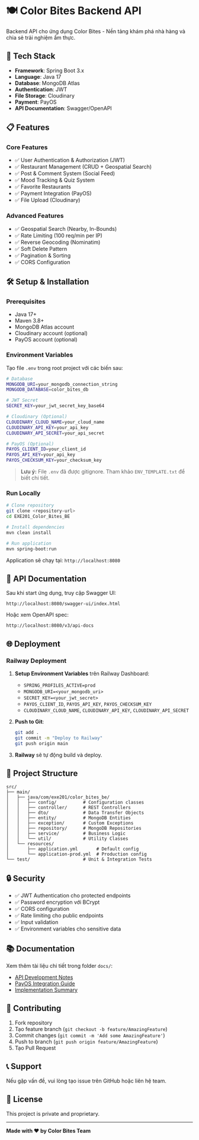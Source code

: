 # 🍽️ Color Bites Backend API

Backend API cho ứng dụng Color Bites - Nền tảng khám phá nhà hàng và chia sẻ trải nghiệm ẩm thực.

## 🚀 Tech Stack

- **Framework**: Spring Boot 3.x
- **Language**: Java 17
- **Database**: MongoDB Atlas
- **Authentication**: JWT
- **File Storage**: Cloudinary
- **Payment**: PayOS
- **API Documentation**: Swagger/OpenAPI

## 📋 Features

### Core Features
- ✅ User Authentication & Authorization (JWT)
- ✅ Restaurant Management (CRUD + Geospatial Search)
- ✅ Post & Comment System (Social Feed)
- ✅ Mood Tracking & Quiz System
- ✅ Favorite Restaurants
- ✅ Payment Integration (PayOS)
- ✅ File Upload (Cloudinary)

### Advanced Features
- ✅ Geospatial Search (Nearby, In-Bounds)
- ✅ Rate Limiting (100 req/min per IP)
- ✅ Reverse Geocoding (Nominatim)
- ✅ Soft Delete Pattern
- ✅ Pagination & Sorting
- ✅ CORS Configuration

## 🛠️ Setup & Installation

### Prerequisites
- Java 17+
- Maven 3.8+
- MongoDB Atlas account
- Cloudinary account (optional)
- PayOS account (optional)

### Environment Variables

Tạo file `.env` trong root project với các biến sau:

```bash
# Database
MONGODB_URI=your_mongodb_connection_string
MONGODB_DATABASE=color_bites_db

# JWT Secret
SECRET_KEY=your_jwt_secret_key_base64

# Cloudinary (Optional)
CLOUDINARY_CLOUD_NAME=your_cloud_name
CLOUDINARY_API_KEY=your_api_key
CLOUDINARY_API_SECRET=your_api_secret

# PayOS (Optional)
PAYOS_CLIENT_ID=your_client_id
PAYOS_API_KEY=your_api_key
PAYOS_CHECKSUM_KEY=your_checksum_key
```

> **Lưu ý:** File `.env` đã được gitignore. Tham khảo `ENV_TEMPLATE.txt` để biết chi tiết.

### Run Locally

```bash
# Clone repository
git clone <repository-url>
cd EXE201_Color_Bites_BE

# Install dependencies
mvn clean install

# Run application
mvn spring-boot:run
```

Application sẽ chạy tại: `http://localhost:8080`

## 📖 API Documentation

Sau khi start ứng dụng, truy cập Swagger UI:

```
http://localhost:8080/swagger-ui/index.html
```

Hoặc xem OpenAPI spec:

```
http://localhost:8080/v3/api-docs
```

## 🌐 Deployment

### Railway Deployment

1. **Setup Environment Variables** trên Railway Dashboard:
   - `SPRING_PROFILES_ACTIVE=prod`
   - `MONGODB_URI=<your_mongodb_uri>`
   - `SECRET_KEY=<your_jwt_secret>`
   - `PAYOS_CLIENT_ID`, `PAYOS_API_KEY`, `PAYOS_CHECKSUM_KEY`
   - `CLOUDINARY_CLOUD_NAME`, `CLOUDINARY_API_KEY`, `CLOUDINARY_API_SECRET`

2. **Push to Git**:
   ```bash
   git add .
   git commit -m "Deploy to Railway"
   git push origin main
   ```

3. **Railway** sẽ tự động build và deploy.

## 📁 Project Structure

```
src/
├── main/
│   ├── java/com/exe201/color_bites_be/
│   │   ├── config/          # Configuration classes
│   │   ├── controller/      # REST Controllers
│   │   ├── dto/             # Data Transfer Objects
│   │   ├── entity/          # MongoDB Entities
│   │   ├── exception/       # Custom Exceptions
│   │   ├── repository/      # MongoDB Repositories
│   │   ├── service/         # Business Logic
│   │   └── util/            # Utility Classes
│   └── resources/
│       ├── application.yml       # Default config
│       └── application-prod.yml  # Production config
└── test/                    # Unit & Integration Tests
```

## 🔒 Security

- ✅ JWT Authentication cho protected endpoints
- ✅ Password encryption với BCrypt
- ✅ CORS configuration
- ✅ Rate limiting cho public endpoints
- ✅ Input validation
- ✅ Environment variables cho sensitive data

## 📚 Documentation

Xem thêm tài liệu chi tiết trong folder `docs/`:

- [API Development Notes](docs/API_DEVELOPMENT_NOTES.md)
- [PayOS Integration Guide](docs/PAYOS_INTEGRATION_GUIDE.md)
- [Implementation Summary](docs/IMPLEMENTATION_SUMMARY.md)

## 🤝 Contributing

1. Fork repository
2. Tạo feature branch (`git checkout -b feature/AmazingFeature`)
3. Commit changes (`git commit -m 'Add some AmazingFeature'`)
4. Push to branch (`git push origin feature/AmazingFeature`)
5. Tạo Pull Request

## 📞 Support

Nếu gặp vấn đề, vui lòng tạo issue trên GitHub hoặc liên hệ team.

## 📄 License

This project is private and proprietary.

---

**Made with ❤️ by Color Bites Team**
